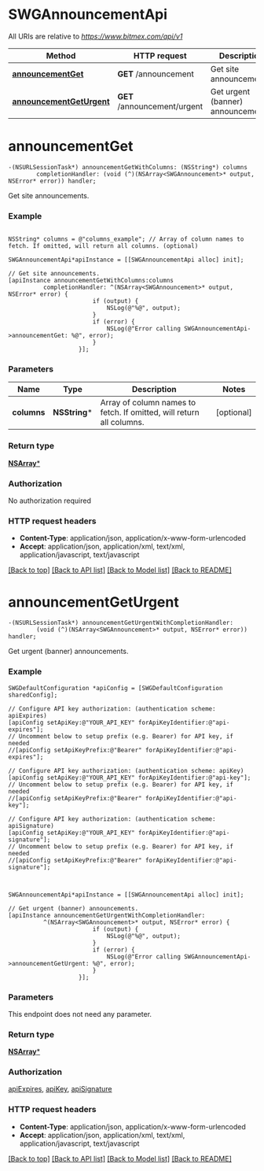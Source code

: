 # SWGAnnouncementApi

All URIs are relative to *https://www.bitmex.com/api/v1*

Method | HTTP request | Description
------------- | ------------- | -------------
[**announcementGet**](SWGAnnouncementApi.md#announcementget) | **GET** /announcement | Get site announcements.
[**announcementGetUrgent**](SWGAnnouncementApi.md#announcementgeturgent) | **GET** /announcement/urgent | Get urgent (banner) announcements.


# **announcementGet**
```objc
-(NSURLSessionTask*) announcementGetWithColumns: (NSString*) columns
        completionHandler: (void (^)(NSArray<SWGAnnouncement>* output, NSError* error)) handler;
```

Get site announcements.

### Example 
```objc

NSString* columns = @"columns_example"; // Array of column names to fetch. If omitted, will return all columns. (optional)

SWGAnnouncementApi*apiInstance = [[SWGAnnouncementApi alloc] init];

// Get site announcements.
[apiInstance announcementGetWithColumns:columns
          completionHandler: ^(NSArray<SWGAnnouncement>* output, NSError* error) {
                        if (output) {
                            NSLog(@"%@", output);
                        }
                        if (error) {
                            NSLog(@"Error calling SWGAnnouncementApi->announcementGet: %@", error);
                        }
                    }];
```

### Parameters

Name | Type | Description  | Notes
------------- | ------------- | ------------- | -------------
 **columns** | **NSString***| Array of column names to fetch. If omitted, will return all columns. | [optional] 

### Return type

[**NSArray<SWGAnnouncement>***](SWGAnnouncement.md)

### Authorization

No authorization required

### HTTP request headers

 - **Content-Type**: application/json, application/x-www-form-urlencoded
 - **Accept**: application/json, application/xml, text/xml, application/javascript, text/javascript

[[Back to top]](#) [[Back to API list]](../README.md#documentation-for-api-endpoints) [[Back to Model list]](../README.md#documentation-for-models) [[Back to README]](../README.md)

# **announcementGetUrgent**
```objc
-(NSURLSessionTask*) announcementGetUrgentWithCompletionHandler: 
        (void (^)(NSArray<SWGAnnouncement>* output, NSError* error)) handler;
```

Get urgent (banner) announcements.

### Example 
```objc
SWGDefaultConfiguration *apiConfig = [SWGDefaultConfiguration sharedConfig];

// Configure API key authorization: (authentication scheme: apiExpires)
[apiConfig setApiKey:@"YOUR_API_KEY" forApiKeyIdentifier:@"api-expires"];
// Uncomment below to setup prefix (e.g. Bearer) for API key, if needed
//[apiConfig setApiKeyPrefix:@"Bearer" forApiKeyIdentifier:@"api-expires"];

// Configure API key authorization: (authentication scheme: apiKey)
[apiConfig setApiKey:@"YOUR_API_KEY" forApiKeyIdentifier:@"api-key"];
// Uncomment below to setup prefix (e.g. Bearer) for API key, if needed
//[apiConfig setApiKeyPrefix:@"Bearer" forApiKeyIdentifier:@"api-key"];

// Configure API key authorization: (authentication scheme: apiSignature)
[apiConfig setApiKey:@"YOUR_API_KEY" forApiKeyIdentifier:@"api-signature"];
// Uncomment below to setup prefix (e.g. Bearer) for API key, if needed
//[apiConfig setApiKeyPrefix:@"Bearer" forApiKeyIdentifier:@"api-signature"];



SWGAnnouncementApi*apiInstance = [[SWGAnnouncementApi alloc] init];

// Get urgent (banner) announcements.
[apiInstance announcementGetUrgentWithCompletionHandler: 
          ^(NSArray<SWGAnnouncement>* output, NSError* error) {
                        if (output) {
                            NSLog(@"%@", output);
                        }
                        if (error) {
                            NSLog(@"Error calling SWGAnnouncementApi->announcementGetUrgent: %@", error);
                        }
                    }];
```

### Parameters
This endpoint does not need any parameter.

### Return type

[**NSArray<SWGAnnouncement>***](SWGAnnouncement.md)

### Authorization

[apiExpires](../README.md#apiExpires), [apiKey](../README.md#apiKey), [apiSignature](../README.md#apiSignature)

### HTTP request headers

 - **Content-Type**: application/json, application/x-www-form-urlencoded
 - **Accept**: application/json, application/xml, text/xml, application/javascript, text/javascript

[[Back to top]](#) [[Back to API list]](../README.md#documentation-for-api-endpoints) [[Back to Model list]](../README.md#documentation-for-models) [[Back to README]](../README.md)

